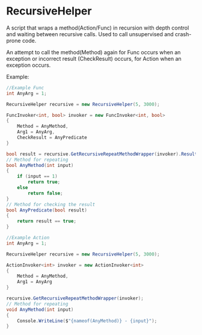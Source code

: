 # RecursiveHelper
A script that wraps a method(Action/Func) in recursion with depth control and waiting between recursive calls. Used to call unsupervised and crash-prone code.

An attempt to call the method(Method) again for Func occurs when an exception or incorrect result (CheckResult) occurs, for Action when an exception occurs.

Example:
```CS
//Example Func
int AnyArg = 1;

RecursiveHelper recursive = new RecursiveHelper(5, 3000);

FuncInvoker<int, bool> invoker = new FuncInvoker<int, bool> 
{
    Method = AnyMethod,
    Arg1 = AnyArg,
    CheckResult = AnyPredicate
}

bool result = recursive.GetRecursiveRepeatMethodWrapper(invoker).Result;
// Method for repeating
bool AnyMethod(int input)
{
    if (input == 1)
        return true;
    else
        return false;
}
// Method for checking the result
bool AnyPredicate(bool result)
{
    return result == true;
}
```

```CS
//Example Action
int AnyArg = 1;

RecursiveHelper recursive = new RecursiveHelper(5, 3000);

ActionInvoker<int> invoker = new ActionInvoker<int>
{
    Method = AnyMethod,
    Arg1 = AnyArg
}

recursive.GetRecursiveRepeatMethodWrapper(invoker);
// Method for repeating
void AnyMethod(int input)
{
    Console.WriteLine($"{nameof(AnyMethod)} - {input}");
}
```
